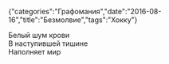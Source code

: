 {"categories":"Графомания","date":"2016-08-16","title":"Безмолвие","tags":"Хокку"}

Белый шум крови  
В наступившей тишине  
Наполняет мир
